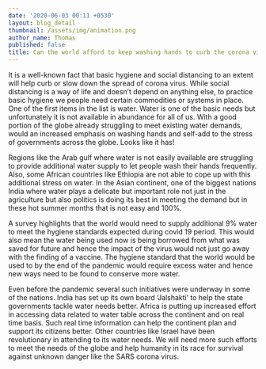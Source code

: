 ```yaml
---
date: '2020-06-03 00:11 +0530'
layout: blog_detail
thumbnail: /assets/img/animation.png
author_name: Thomas
published: false
title: Can the world afford to keep washing hands to curb the corona virus pandemic?
---
```

It is a well-known fact that basic hygiene and social distancing to an extent will help curb or slow down the spread of corona virus. While social distancing is a way of life and doesn’t depend on anything else, to practice basic hygiene we people need certain commodities or systems in place. One of the first items in the list is water. Water is one of the basic needs but unfortunately it is not available in abundance for all of us. With a good portion of the globe already struggling to meet existing water demands, would an increased emphasis on washing hands and self-add to the stress of governments across the globe. Looks like it has! 

Regions like the Arab gulf where water is not easily available are struggling to provide additional water supply to let people wash their hands frequently. Also, some African countries like Ethiopia are not able to cope up with this additional stress on water. In the Asian continent, one of the biggest nations India where water plays a delicate but important role not just in the agriculture but also politics is doing its best in meeting the demand but in these hot summer months that is not easy and 100%.

A survey highlights that the world would need to supply additional 9% water to meet the hygiene standards expected during covid 19 period. This would also mean the water being used now is being borrowed from what was saved for future and hence the impact of the virus would not just go away with the finding of a vaccine. The hygiene standard that the world would be used to by the end of the pandemic would require excess water and hence new ways need to be found to conserve more water.

Even before the pandemic several such initiatives were underway in some of the nations. India has set up its own board ‘Jalshakti’ to help the state governments tackle water needs better. Africa is putting up increased effort in accessing data related to water table across the continent and on real time basis. Such real time information can help the continent plan and support its citizens better. Other countries like Israel have been revolutionary in attending to its water needs. We will need more such efforts to meet the needs of the globe and help humanity in its race for survival against unknown danger like the SARS corona virus.

